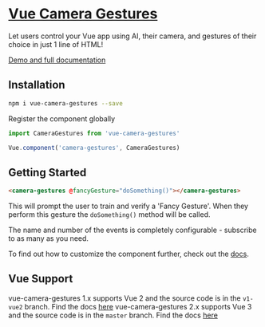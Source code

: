 # [Vue Camera Gestures](https://vue.cameragestures.com)

Let users control your Vue app using AI, their camera, and gestures of their choice in just 1 line of HTML!

[Demo and full documentation](https://vue.cameragestures.com)

## Installation
```bash
npm i vue-camera-gestures --save
```
Register the component globally
```js
import CameraGestures from 'vue-camera-gestures'

Vue.component('camera-gestures', CameraGestures)
```

## Getting Started
```html
<camera-gestures @fancyGesture="doSomething()"></camera-gestures>
```
This will prompt the user to train and verify a 'Fancy Gesture'. When they perform this gesture the `doSomething()` method will be called.

The name and number of the events is completely configurable - subscribe to as many as you need.

To find out how to customize the component further, check out the [docs](https://vue.cameragestures.com).

## Vue Support
vue-camera-gestures 1.x supports Vue 2 and the source code is in the `v1-vue2` branch. Find the docs [here](vue2.cameragestures.com)
vue-camera-gestures 2.x supports Vue 3 and the source code is in the `master` branch. Find the docs [here](vue3.cameragestures.com)